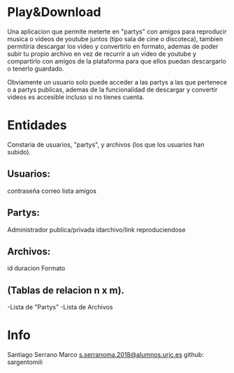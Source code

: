 # Play&Download

Una aplicacion que permite meterte en "partys" con amigos para reproducir musica o videos de youtube juntos (tipo sala de cine o discoteca),
tambien permitiria descargar los video y convertirlo en formato, ademas de poder subir tu propio archivo en vez de recurrir a un video de youtube 
y compartirlo con amigos de la plataforma para que ellos puedan descargarlo o tenerlo guardado.

Obviamente un usuario solo puede acceder a las partys a las que pertenece o a partys publicas, ademas de la funcionalidad de descargar y 
convertir videos es accesible incluso si no tienes cuenta.


# Entidades
Constaria de usuarios, "partys", y archivos (los que los usuarios han subido).

## Usuarios:
contraseña
correo
lista amigos

## Partys:
Administrador
publica/privada
idarchivo/link reproduciendose

## Archivos:
id
duracion
Formato

## (Tablas de relacion n x m).
-Lista de "Partys"
-Lista de Archivos

# Info
Santiago Serrano Marco s.serranoma.2018@alumnos.urjc.es
github: sargentomili
